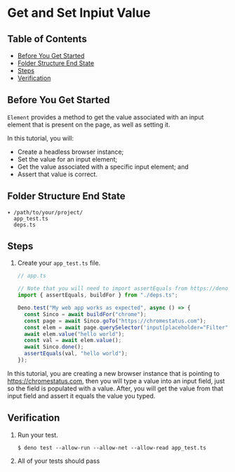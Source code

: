 # Get and Set Inpiut Value

## Table of Contents

- [Before You Get Started](#before-you-get-started)
- [Folder Structure End State](#folder-structure-end-state)
- [Steps](#steps)
- [Verification](#verification)

## Before You Get Started

`Element` provides a method to get the value associated with an input element
that is present on the page, as well as setting it.

In this tutorial, you will:

- Create a headless browser instance;
- Set the value for an input element;
- Get the value associated with a specific input element; and
- Assert that value is correct.

## Folder Structure End State

```text
▾ /path/to/your/project/
  app_test.ts
  deps.ts
```

## Steps

1. Create your `app_test.ts` file.

   ```typescript
   // app.ts

   // Note that you will need to import assertEquals from https://deno.land/std/testing/asserts.ts
   import { assertEquals, buildFor } from "./deps.ts";

   Deno.test("My web app works as expected", async () => {
     const Sinco = await buildFor("chrome");
     const page = await Sinco.goTo("https://chromestatus.com");
     const elem = await page.querySelector('input[placeholder="Filter"]');
     await elem.value("hello world");
     const val = await elem.value();
     await Sinco.done();
     assertEquals(val, "hello world");
   });
   ```

In this tutorial, you are creating a new browser instance that is pointing to
https://chromestatus.com, then you will type a value into an input field, just
so the field is populated with a value. After, you will get the value from that
input field and assert it equals the value you typed.

## Verification

1. Run your test.

   ```shell
   $ deno test --allow-run --allow-net --allow-read app_test.ts
   ```

2. All of your tests should pass
